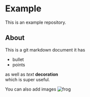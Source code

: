 # Example
This is an example repository.


## About
This is a git markdown document it has 
* bullet
* points
  
as well as *text* **decoration**   
which is super useful.

You can also add images
![frog](https://cdn.mos.cms.futurecdn.net/AZoZT5cVZZNM7CvPctuDbf-650-80.jpg.webp)

